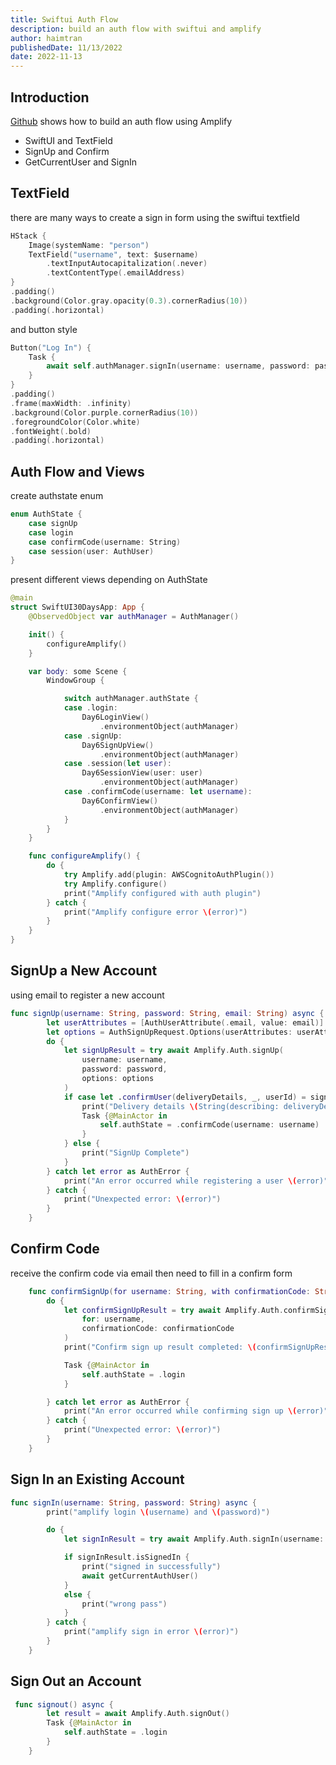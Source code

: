 ```yaml
---
title: Swiftui Auth Flow
description: build an auth flow with swiftui and amplify
author: haimtran
publishedDate: 11/13/2022
date: 2022-11-13
---
```


## Introduction

[Github](https://github.com/cdk-entest/swiftui-amplify-30days/tree/main/SwiftUI30Days/SwiftUI30Days/day6) shows how to build an auth flow using Amplify

- SwiftUI and TextField
- SignUp and Confirm
- GetCurrentUser and SignIn

## TextField

there are many ways to create a sign in form using the swiftui textfield

```swift
HStack {
    Image(systemName: "person")
    TextField("username", text: $username)
        .textInputAutocapitalization(.never)
        .textContentType(.emailAddress)
}
.padding()
.background(Color.gray.opacity(0.3).cornerRadius(10))
.padding(.horizontal)
```

and button style

```swift
Button("Log In") {
    Task {
        await self.authManager.signIn(username: username, password: password)
    }
}
.padding()
.frame(maxWidth: .infinity)
.background(Color.purple.cornerRadius(10))
.foregroundColor(Color.white)
.fontWeight(.bold)
.padding(.horizontal)
```

## Auth Flow and Views

create authstate enum

```swift
enum AuthState {
    case signUp
    case login
    case confirmCode(username: String)
    case session(user: AuthUser)
}
```

present different views depending on AuthState

```swift
@main
struct SwiftUI30DaysApp: App {
    @ObservedObject var authManager = AuthManager()

    init() {
        configureAmplify()
    }

    var body: some Scene {
        WindowGroup {

            switch authManager.authState {
            case .login:
                Day6LoginView()
                    .environmentObject(authManager)
            case .signUp:
                Day6SignUpView()
                    .environmentObject(authManager)
            case .session(let user):
                Day6SessionView(user: user)
                    .environmentObject(authManager)
            case .confirmCode(username: let username):
                Day6ConfirmView()
                    .environmentObject(authManager)
            }
        }
    }

    func configureAmplify() {
        do {
            try Amplify.add(plugin: AWSCognitoAuthPlugin())
            try Amplify.configure()
            print("Amplify configured with auth plugin")
        } catch {
            print("Amplify configure error \(error)")
        }
    }
}

```

## SignUp a New Account

using email to register a new account

```swift
func signUp(username: String, password: String, email: String) async {
        let userAttributes = [AuthUserAttribute(.email, value: email)]
        let options = AuthSignUpRequest.Options(userAttributes: userAttributes)
        do {
            let signUpResult = try await Amplify.Auth.signUp(
                username: username,
                password: password,
                options: options
            )
            if case let .confirmUser(deliveryDetails, _, userId) = signUpResult.nextStep {
                print("Delivery details \(String(describing: deliveryDetails)) for userId: \(String(describing: userId))")
                Task {@MainActor in
                    self.authState = .confirmCode(username: username)
                }
            } else {
                print("SignUp Complete")
            }
        } catch let error as AuthError {
            print("An error occurred while registering a user \(error)")
        } catch {
            print("Unexpected error: \(error)")
        }
    }
```

## Confirm Code

receive the confirm code via email then need to fill in a confirm form

```swift
    func confirmSignUp(for username: String, with confirmationCode: String) async {
        do {
            let confirmSignUpResult = try await Amplify.Auth.confirmSignUp(
                for: username,
                confirmationCode: confirmationCode
            )
            print("Confirm sign up result completed: \(confirmSignUpResult.isSignUpComplete)")

            Task {@MainActor in
                self.authState = .login
            }

        } catch let error as AuthError {
            print("An error occurred while confirming sign up \(error)")
        } catch {
            print("Unexpected error: \(error)")
        }
    }
```

## Sign In an Existing Account

```swift
func signIn(username: String, password: String) async {
        print("amplify login \(username) and \(password)")

        do {
            let signInResult = try await Amplify.Auth.signIn(username: username, password: password)

            if signInResult.isSignedIn {
                print("signed in successfully")
                await getCurrentAuthUser()
            }
            else {
                print("wrong pass")
            }
        } catch {
            print("amplify sign in error \(error)")
        }
    }
```

## Sign Out an Account

```swift
 func signout() async {
        let result = await Amplify.Auth.signOut()
        Task {@MainActor in
            self.authState = .login
        }
    }
```
